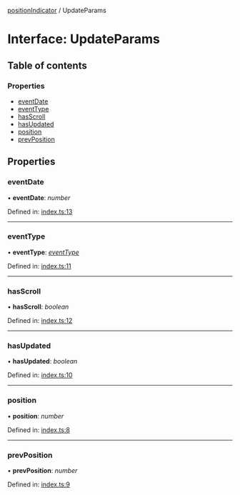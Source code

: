[positionIndicator](../README.md) / UpdateParams

# Interface: UpdateParams

## Table of contents

### Properties

- [eventDate](updateparams.md#eventdate)
- [eventType](updateparams.md#eventtype)
- [hasScroll](updateparams.md#hasscroll)
- [hasUpdated](updateparams.md#hasupdated)
- [position](updateparams.md#position)
- [prevPosition](updateparams.md#prevposition)

## Properties

### eventDate

• **eventDate**: *number*

Defined in: [index.ts:13](https://github.com/kunukn/position-indicator/blob/fa46c2c/src/index.ts#L13)

___

### eventType

• **eventType**: [*eventType*](../README.md#eventtype)

Defined in: [index.ts:11](https://github.com/kunukn/position-indicator/blob/fa46c2c/src/index.ts#L11)

___

### hasScroll

• **hasScroll**: *boolean*

Defined in: [index.ts:12](https://github.com/kunukn/position-indicator/blob/fa46c2c/src/index.ts#L12)

___

### hasUpdated

• **hasUpdated**: *boolean*

Defined in: [index.ts:10](https://github.com/kunukn/position-indicator/blob/fa46c2c/src/index.ts#L10)

___

### position

• **position**: *number*

Defined in: [index.ts:8](https://github.com/kunukn/position-indicator/blob/fa46c2c/src/index.ts#L8)

___

### prevPosition

• **prevPosition**: *number*

Defined in: [index.ts:9](https://github.com/kunukn/position-indicator/blob/fa46c2c/src/index.ts#L9)
